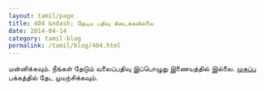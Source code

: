 ```yaml
---
layout: tamil/page
title: 404 &ndash; தேடிய பதிவு கிடைக்கவில்லை
date: 2014-04-14
category: tamil-blog
permalink: /tamil/blog/404.html
---
```


<p>மன்னிக்கவும். நீங்கள் தேடும் வலைப்பதிவு இப்பொழுது இணையத்தில் இல்லை. <a href="{{ site.tamil.blog.url }}">முகப்பு</a> பக்கத்தில் தேட முயற்சிக்கவும்.</p>
